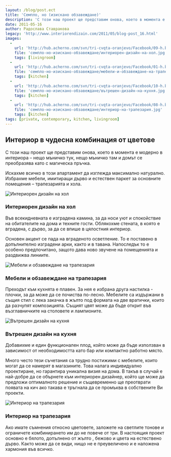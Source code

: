 ```yaml
---
layout: /blog/post.ect
title: 'Семпло, но (изискано обзавеждане)'
description: 'С този наш проект ще представим онова, което в момента е модерно в интериора – нещо мъничко тук, нещо мъничко там и домът се преобразява като с магическа пръчка. Искахме всичко в този апартамент да изглежда максимално натурално. '
date: 2011-05-16
author: Радослава Ставракова
legacy: 'http://www.interiorendizain.com/2011/05/blog-post_16.html'
images:
  -
    url: 'http://hub.acherno.com/svn/tri-cvqta-oranjevo/Facebook/09-h.bmp'
    file: 'семпло-но-изискано-обзавеждане/интериорен-дизайн-на-хол.jpg'
    tags: [livingroom]
  -
    url: 'http://hub.acherno.com/svn/tri-cvqta-oranjevo/Facebook/01-h.bmp'
    file: 'семпло-но-изискано-обзавеждане/мебели-и-обзавеждане-на-трапезария.jpg'
    tags: [kitchen]
  -
    url: 'http://hub.acherno.com/svn/tri-cvqta-oranjevo/Facebook/10-h.bmp'
    file: 'семпло-но-изискано-обзавеждане/вътрешен-дизайн-на-кухня.jpg'
    tags: [kitchen]
  -
    url: 'http://hub.acherno.com/svn/tri-cvqta-oranjevo/Facebook/08-h.bmp'
    file: 'семпло-но-изискано-обзавеждане/интериор-на-трапезария.jpg'
    tags: [kitchen]
tags: [private, contemporary, kitchen, livingroom]
---
```

## **Интериор** в чудесна **комбинация от цветове**
С този наш проект ще представим онова, което в момента е модерно в интериора – нещо мъничко тук, нещо мъничко там и домът се преобразява като с магическа пръчка.

Искахме всичко в този апартамент да изглежда максимално натурално. Избрахме мебели, имитиращи дърво и  естествен паркет за основните помещения – трапезарията и хола.

![Интериорен дизайн на хол](семпло-но-изискано-обзавеждане/интериорен-дизайн-на-хол.jpg)
### Интериорен дизайн на **хол**

Във всекидневната е изградена камина, за да носи уют и спокойствие на обитателите на дома и техните гости. Облякохме стената, в която е вградена, с дърво, за да се впише в цялостния интериор.

Основен акцент се пада на вграденото осветление. То е поставено в допълнително изградени арки, както и в тавана. Напоследък то е особено предпочитано, защото дава ново звучене на помещенията и раздвижва линиите.

![Мебели и обзавеждане на трапезария](семпло-но-изискано-обзавеждане/мебели-и-обзавеждане-на-трапезария.jpg)
### Мебели и обзавеждане на **трапезария**

Преходът към кухнята е плавен. За нея е избрана друга настилка - плочки, за да може да се почиства по-лесно. Мебелите са издържани в същия стил с лека закачка в жълто под формата на две вратички, които да разчупят композицията. Същият цвят може да бъде открит във възглавничките на столовете и лампионите.

![Вътрешен дизайн на кухня](семпло-но-изискано-обзавеждане/вътрешен-дизайн-на-кухня.jpg)
### Вътрешен дизайн на **кухня**

Добавихме и един функционален плод, който може да бъде използван в зависимост от необходимостта като бар или компактно работно място.

Много често тези съчетания са трудно постижими с мебелите, които могат да се намерят в магазините. Това налага индивидуално проектиране, но гарантира уникална визия на дома. В такъв в случай е най-добре да се обърнете към интериорен дизайнер, който ще може да предложи оптималното решение и същевременно ще преотврати появата на кич ако такава е тръгнала да се промъква в собствените Ви проекти.

![Интериор на трапезария](семпло-но-изискано-обзавеждане/интериор-на-трапезария.jpg)
### Интериор на **трапезария**

Ако имате съмнения относно цветовете, заложете на светлите тонове и ограничете комбинирането им до не повече от три. В настоящия проект основно е бялото, допълнено от жълто , бежово и цвета на естествено дърво. Както може да се види, нищо не е преувеличено и е наложена хармония във всичко.
